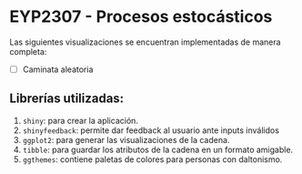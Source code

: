 # EYP2307 - Procesos estocásticos

Las siguientes visualizaciones se encuentran implementadas de manera completa:

-   [ ] Caminata aleatoria

## Librerías utilizadas:

1.  `shiny`: para crear la aplicación.
2.  `shinyfeedback`: permite dar feedback al usuario ante inputs inválidos
3.  `ggplot2`: para generar las visualizaciones de la cadena.
4.  `tibble`: para guardar los atributos de la cadena en un formato amigable.
5.  `ggthemes`: contiene paletas de colores para personas con daltonismo.
